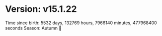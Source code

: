 # Version: v15.1.22
Time since birth: 5532 days, 132769 hours, 7966140 minutes, 477968400 seconds
Season: Autumn 🍁
